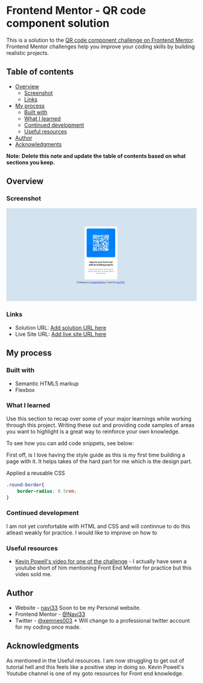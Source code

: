 # Frontend Mentor - QR code component solution

This is a solution to the [QR code component challenge on Frontend Mentor](https://www.frontendmentor.io/challenges/qr-code-component-iux_sIO_H). Frontend Mentor challenges help you improve your coding skills by building realistic projects. 

## Table of contents

- [Overview](#overview)
  - [Screenshot](#screenshot)
  - [Links](#links)
- [My process](#my-process)
  - [Built with](#built-with)
  - [What I learned](#what-i-learned)
  - [Continued development](#continued-development)
  - [Useful resources](#useful-resources)
- [Author](#author)
- [Acknowledgments](#acknowledgments)

**Note: Delete this note and update the table of contents based on what sections you keep.**

## Overview

### Screenshot

![](images/QR%20ss.jpg)

### Links

- Solution URL: [Add solution URL here](https://github.com/Navi33/navi33.github.io.git)
- Live Site URL: [Add live site URL here](https://navi33.github.io/)

## My process

### Built with

- Semantic HTML5 markup
- Flexbox

### What I learned

Use this section to recap over some of your major learnings while working through this project. Writing these out and providing code samples of areas you want to highlight is a great way to reinforce your own knowledge.

To see how you can add code snippets, see below:

First off, is I love having the style guide as this is my first time building a page with it. It helps takes of the hard part for me which is the design part. 

Applied a reusable CSS
```css
.round-border{
    border-radius: 0.5rem;
}
```

### Continued development

I am not yet comfortable with HTML and CSS and will continnue to do this atleast weakly for practice. I would like to improve on how to 

### Useful resources

- [Kevin Powell's video for one of the challenge](https://www.youtube.com/watch?v=KqFAs5d3Yl8&t=358s) - I actually have seen a youtube short of him mentioning Front End Mentor for practice but this video sold me.

## Author

- Website - [navi33](https://navi33.github.io/) Soon to be my Personal website.
- Frontend Mentor - [@Navi33](https://www.frontendmentor.io/profile/Navi33)
- Twitter - [@xemnes003](https://twitter.com/xemnes003) * Will change to a professional twitter account for my coding once made.

## Acknowledgments

As mentioned in the Useful resources. I am now struggling to get out of tutorial hell and this feels like a positive step in doing so. Kevin Powell's Youtube channel is one of my goto resources for Front end knowledge.
